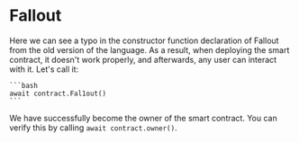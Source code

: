 # Fallout

Here we can see a typo in the constructor function declaration of Fallout from the old version of the language. As a result, when deploying the smart contract, it doesn't work properly, and afterwards, any user can interact with it. Let's call it:

    ```bash
    await contract.Fal1out()
    ```

We have successfully become the owner of the smart contract. You can verify this by calling `await contract.owner()`.